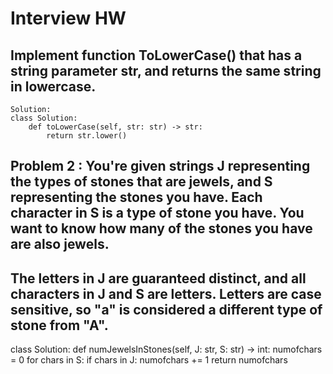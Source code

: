 # Interview HW

## Implement function ToLowerCase() that has a string parameter str, and returns the same string in lowercase.

```
Solution:
class Solution:
    def toLowerCase(self, str: str) -> str:
        return str.lower()
```        
        
## Problem 2 : You're given strings J representing the types of stones that are jewels, and S representing the stones you have.  Each character in S is a type of stone you have.  You want to know how many of the stones you have are also jewels.

## The letters in J are guaranteed distinct, and all characters in J and S are letters. Letters are case sensitive, so "a" is considered a different type of stone from "A".

class Solution:
    def numJewelsInStones(self, J: str, S: str) -> int:
        numofchars = 0
        for chars in S:
            if chars in J:
                numofchars += 1
        return numofchars    


